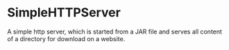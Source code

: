 # SimpleHTTPServer
A simple http server, which is started from a JAR file and serves all content of a directory for download on a website.

